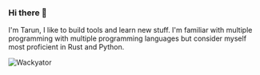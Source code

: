 ### Hi there 👋

I'm Tarun, I like to build tools and learn new stuff.
I'm familiar with multiple programming with multiple programming languages but consider myself most proficient in Rust and Python. 

<p align="left">
  <img
    src="https://komarev.com/ghpvc/?username=Wackyator"
    alt="Wackyator"
  />
</p>
